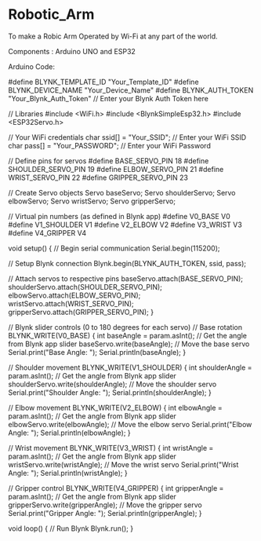 # Robotic_Arm
To make a Robic Arm Operated by Wi-Fi at any part of the world.

Components : Arduino UNO and ESP32

Arduino Code:

#define BLYNK_TEMPLATE_ID "Your_Template_ID"
#define BLYNK_DEVICE_NAME "Your_Device_Name"
#define BLYNK_AUTH_TOKEN "Your_Blynk_Auth_Token"  // Enter your Blynk Auth Token here

// Libraries
#include <WiFi.h>
#include <BlynkSimpleEsp32.h>
#include <ESP32Servo.h>

// Your WiFi credentials
char ssid[] = "Your_SSID";      // Enter your WiFi SSID
char pass[] = "Your_PASSWORD";  // Enter your WiFi Password

// Define pins for servos
#define BASE_SERVO_PIN 18
#define SHOULDER_SERVO_PIN 19
#define ELBOW_SERVO_PIN 21
#define WRIST_SERVO_PIN 22
#define GRIPPER_SERVO_PIN 23

// Create Servo objects
Servo baseServo;
Servo shoulderServo;
Servo elbowServo;
Servo wristServo;
Servo gripperServo;

// Virtual pin numbers (as defined in Blynk app)
#define V0_BASE  V0
#define V1_SHOULDER  V1
#define V2_ELBOW  V2
#define V3_WRIST  V3
#define V4_GRIPPER  V4

void setup() {
  // Begin serial communication
  Serial.begin(115200);

  // Setup Blynk connection
  Blynk.begin(BLYNK_AUTH_TOKEN, ssid, pass);

  // Attach servos to respective pins
  baseServo.attach(BASE_SERVO_PIN);
  shoulderServo.attach(SHOULDER_SERVO_PIN);
  elbowServo.attach(ELBOW_SERVO_PIN);
  wristServo.attach(WRIST_SERVO_PIN);
  gripperServo.attach(GRIPPER_SERVO_PIN);
}

// Blynk slider controls (0 to 180 degrees for each servo)
// Base rotation
BLYNK_WRITE(V0_BASE) {
  int baseAngle = param.asInt();  // Get the angle from Blynk app slider
  baseServo.write(baseAngle);     // Move the base servo
  Serial.print("Base Angle: ");
  Serial.println(baseAngle);
}

// Shoulder movement
BLYNK_WRITE(V1_SHOULDER) {
  int shoulderAngle = param.asInt();  // Get the angle from Blynk app slider
  shoulderServo.write(shoulderAngle); // Move the shoulder servo
  Serial.print("Shoulder Angle: ");
  Serial.println(shoulderAngle);
}

// Elbow movement
BLYNK_WRITE(V2_ELBOW) {
  int elbowAngle = param.asInt();  // Get the angle from Blynk app slider
  elbowServo.write(elbowAngle);    // Move the elbow servo
  Serial.print("Elbow Angle: ");
  Serial.println(elbowAngle);
}

// Wrist movement
BLYNK_WRITE(V3_WRIST) {
  int wristAngle = param.asInt();  // Get the angle from Blynk app slider
  wristServo.write(wristAngle);    // Move the wrist servo
  Serial.print("Wrist Angle: ");
  Serial.println(wristAngle);
}

// Gripper control
BLYNK_WRITE(V4_GRIPPER) {
  int gripperAngle = param.asInt();  // Get the angle from Blynk app slider
  gripperServo.write(gripperAngle);  // Move the gripper servo
  Serial.print("Gripper Angle: ");
  Serial.println(gripperAngle);
}

void loop() {
  // Run Blynk
  Blynk.run();
}
